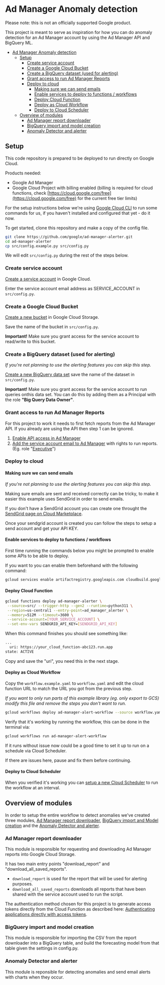 # Ad Manager Anomaly detection

Please note: this is not an officially supported Google product.

This project is meant to serve as inspiration for how you can do anomaly detection for an Ad Manager account by using the Ad Manager API and BigQuery ML.

- [Ad Manager Anomaly detection](#ad-manager-anomaly-detection)
  - [Setup](#setup)
    - [Create service account](#create-service-account)
    - [Create a Google Cloud Bucket](#create-a-google-cloud-bucket)
    - [Create a BigQuery dataset (used for alerting)](#create-a-bigquery-dataset-used-for-alerting)
    - [Grant access to run Ad Manager Reports](#grant-access-to-run-ad-manager-reports)
    - [Deploy to cloud](#deploy-to-cloud)
      - [Making sure we can send emails](#making-sure-we-can-send-emails)
      - [Enable services to deploy to functions / workflows](#enable-services-to-deploy-to-functions--workflows)
      - [Deploy Cloud Function](#deploy-cloud-function)
      - [Deploy as Cloud Workflow](#deploy-as-cloud-workflow)
      - [Deploy to Cloud Scheduler](#deploy-to-cloud-scheduler)
  - [Overview of modules](#overview-of-modules)
    - [Ad Manager report downloader](#ad-manager-report-downloader)
    - [BigQuery import and model creation](#bigquery-import-and-model-creation)
    - [Anomaly Detector and alerter](#anomaly-detector-and-alerter)

## Setup

This code repository is prepared to be deployed to run directly on Google Cloud.

Products needed:

- Google Ad Manager
- Google Cloud Project with billing enabled (billing is required for cloud
  functions, check [https://cloud.google.com/free](https://cloud.google.com/free) for the current free tier limits)

For the setup instructions below we're using
[Google Cloud CLI](https://cloud.google.com/sdk/docs/install-sdk) to run some
commands for us, if you haven't installed and configured that yet - do it now.


To get started, clone this repository and make a copy of the config file.

```bash
git clone https://github.com/google/ad-manager-alerter.git
cd ad-manager-alerter
cp src/config.example.py src/config.py
```

We will edit `src/config.py` during the rest of the steps below.

### Create service account

[Create a service account](https://console.cloud.google.com/iam-admin/serviceaccounts/create) in Google Cloud.

Enter the service account email address as SERVICE_ACCOUNT in `src/config.py`.

### Create a Google Cloud Bucket

[Create a new bucket](https://console.cloud.google.com/storage/create-bucket) in Google Cloud Storage.

Save the name of the bucket in `src/config.py`.

**Important!**
Make sure you grant access for the service account to read/write to this bucket.

### Create a BigQuery dataset (used for alerting)

*If you're not planning to use the alerting features you can skip this step.*

[Create a new BigQuery data set](https://cloud.google.com/bigquery/docs/datasets#console) save the name of the dataset in `src/config.py`.

**Important!** Make sure you grant access for the service account to run queries onthis data set. You can do this by adding them as a Principal with the role **"Big Query Data Owner"**.

### Grant access to run Ad Manager Reports

For this project to work it needs to first fetch reports from the Ad Manager API. If you already are using the API then step 1 can be ignored.

1. [Enable API access in Ad Manager](https://support.google.com/admanager/answer/3088588?hl=en)
2. [Add the service account email to Ad Manager](https://support.google.com/admanager/answer/6078734?hl=en) with rights to run reports. (Eg. role "[Executive](https://support.google.com/admanager/answer/177403?hl=en)")

### Deploy to cloud

#### Making sure we can send emails

*If you're not planning to use the alerting features you can skip this step.*

Making sure emails are sent and received correctly can be tricky, to make it easier this example uses SendGrid in order to send emails.

If you don't have a SendGrid account you can create one throught the [SendGrid page on Cloud Marketplace](https://console.cloud.google.com/marketplace/details/sendgrid-app/sendgrid-email).

Once your sendgrid account is created you can follow the steps to setup a send account and get your API KEY.

#### Enable services to deploy to functions / workflows

First time running the commands below you might be prompted to enable some APIs to be able to deploy.

If you want to you can enable them beforehand with the following command:

```bash
gcloud services enable artifactregistry.googleapis.com cloudbuild.googleapis.com cloudfunctions.googleapis.com cloudscheduler.googleapis.com containerregistry.googleapis.com  logging.googleapis.com monitoring.googleapis.com pubsub.googleapis.com run.googleapis.com workflows.googleapis.com
```

#### Deploy Cloud Function

```bash
gcloud functions deploy ad-manager-alerter \
 --source=src/ --trigger-http --gen2 --runtime=python311 \
 --region=us-central1 --entry-point=ad_manager_alerter \
 --memory=512M --timeout=3600 \
 --service-account=[YOUR_SERVICE_ACCOUNT] \
 --set-env-vars SENDGRID_API_KEY=[SENDGRID_API_KEY]
```

When this command finishes you should see something like:

```txt
...
  uri: https://your_cloud_function-abc123.run.app
state: ACTIVE
```

Copy and save the "uri", you need this in the next stage.

#### Deploy as Cloud Workflow

Copy the `workflow.example.yaml` to `workflow.yaml` and edit the cloud function URL to match the URL you got from the previous step.

*If you want to only run parts of this example library (eg. only export to GCS)
modify this file and remove the steps you don't want to run.*

```bash
gcloud workflows deploy ad-manager-alert-workflow --source workflow.yaml
```

Verify that it's working by running the workflow, this can be done in the terminal via:

```bash
gcloud workflows run ad-manager-alert-workflow
```

If it runs without issue now could be a good time to set it up to run on a schedule via Cloud Scheduler.

If there are issues here, pause and fix them before continuing.

#### Deploy to Cloud Scheduler

When you verified it's working you can
[setup a new Cloud Scheduler](https://console.cloud.google.com/cloudscheduler/jobs/new)
to run the workflow at an interval.

## Overview of modules

In order to setup the entire workflow to detect anomalies
we've created three modules, [Ad Manager report downloader](report_downloader.py), [BigQuery import and Model creation](ml_builder.py) and the [Anomaly Detector and alerter](anomaly_detector.py).

### Ad Manager report downloader

This module is responsible for requesting and downloading Ad Manager reports into Google Cloud Storage.

It has two main entry points "download_report" and "download_all_saved_reports".

* `download_report` is used for the report that will be used for alerting
  purposes.
* `download_all_saved_reports` downloads all reports that have been shared with
  the service account used to run the script.

The authentication method chosen for this project is to generate access tokens directly from the Cloud Function as described here: [Authenticating applications directly with access tokens](https://cloud.google.com/compute/docs/access/create-enable-service-accounts-for-instances#applications).

### BigQuery import and model creation

This module is responsible for importing the CSV from the report downloader into a BigQuery table, and build the forecasting model from that table given the settings in config.py.

### Anomaly Detector and alerter

This module is reponsible for detecting anomalies and send email alerts with charts when they occur.
